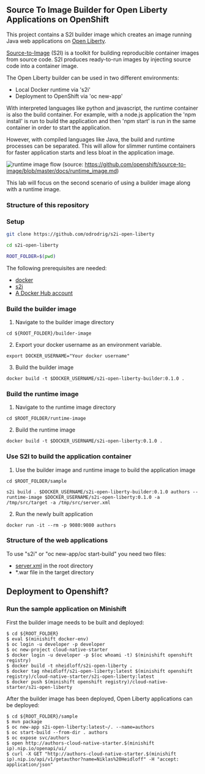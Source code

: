 ## Source To Image Builder for Open Liberty Applications on OpenShift

This project contains a S2I builder image which creates an image running Java web applications on [Open Liberty](https://openliberty.io/).

[Source-to-Image](https://github.com/openshift/source-to-image) (S2I) is a toolkit for building reproducible container images from source code. S2I produces ready-to-run images by injecting source code into a container image.

The Open Liberty builder can be used in two different environments:

* Local Docker runtime via 's2i'
* Deployment to OpenShift via 'oc new-app'

With interpreted languages like python and javascript, the runtime container is also the build container. For example, with a node.js application the 'npm install' is run to build the application and then 'npm start' is run in the same container in order to start the application.

However, with compiled languages like Java, the build and runtime processes can be separated. This will allow for slimmer runtime containers for faster application starts and less bloat in the application image.

![runtime image flow](./screenshots/runtime-image-flow.png)
(source: https://github.com/openshift/source-to-image/blob/master/docs/runtime_image.md)

This lab will focus on the second scenario of using a builder image along with a runtime image.

### Structure of this repository

### Setup

```bash
git clone https://github.com/odrodrig/s2i-open-liberty
```

```bash
cd s2i-open-liberty
```

```bash
ROOT_FOLDER=$(pwd)
```

The following prerequisites are needed:

* [docker](https://www.docker.com/products/docker-desktop)
* [s2i](https://github.com/openshift/source-to-image/releases)
* [A Docker Hub account](https://hub.docker.com)

### Build the builder image

1. Navigate to the builder image directory
```
cd ${ROOT_FOLDER}/builder-image
```

2. Export your docker username as an environment variable.
```
export DOCKER_USERNAME="Your docker username"
```

3. Build the builder image
```
docker build -t $DOCKER_USERNAME/s2i-open-liberty-builder:0.1.0 .
```

### Build the runtime image

1. Navigate to the runtime image directory

```
cd $ROOT_FOLDER/runtime-image
```

2. Build the runtime image
```
docker build -t $DOCKER_USERNAME/s2i-open-liberty:0.1.0 .
```

### Use S2I to build the application container

1. Use the builder image and runtime image to build the application image

```
cd $ROOT_FOLDER/sample
```

```
s2i build . $DOCKER_USERNAME/s2i-open-liberty-builder:0.1.0 authors --runtime-image $DOCKER_USERNAME/s2i-open-liberty:0.1.0 -a /tmp/src/target -a /tmp/src/server.xml
```

2. Run the newly built application

```
docker run -it --rm -p 9080:9080 authors
```

### Structure of the web applications

To use "s2i" or "oc new-app/oc start-build" you need two files:

* [server.xml](https://openliberty.io/docs/ref/config/serverConfiguration.html) in the root directory
* *.war file in the target directory




## Deployment to Openshift?



### Run the sample application on Minishift

First the builder image needs to be built and deployed:

```
$ cd ${ROOT_FOLDER}
$ eval $(minishift docker-env)
$ oc login -u developer -p developer
$ oc new-project cloud-native-starter
$ docker login -u developer -p $(oc whoami -t) $(minishift openshift registry)
$ docker build -t nheidloff/s2i-open-liberty .
$ docker tag nheidloff/s2i-open-liberty:latest $(minishift openshift registry)/cloud-native-starter/s2i-open-liberty:latest
$ docker push $(minishift openshift registry)/cloud-native-starter/s2i-open-liberty
```

After the builder image has been deployed, Open Liberty applications can be deployed:

```
$ cd ${ROOT_FOLDER}/sample
$ mvn package
$ oc new-app s2i-open-liberty:latest~/. --name=authors
$ oc start-build --from-dir . authors 
$ oc expose svc/authors
$ open http://authors-cloud-native-starter.$(minishift ip).nip.io/openapi/ui/
$ curl -X GET "http://authors-cloud-native-starter.$(minishift ip).nip.io/api/v1/getauthor?name=Niklas%20Heidloff" -H "accept: application/json"
```